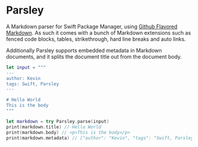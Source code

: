 # Parsley

A Markdown parser for Swift Package Manager, using [Github Flavored Markdown](https://github.github.com/gfm/). As such it comes with a bunch of Markdown extensions such as fenced code blocks, tables, strikethrough, hard line breaks and auto links.

Additionally Parsley supports embedded metadata in Markdown documents, and it splits the document title out from the document body.

``` swift
let input = """
---
author: Kevin
tags: Swift, Parsley
---

# Hello World
This is the body
"""

let markdown = try Parsley.parse(input)
print(markdown.title) // Hello World
print(markdown.body) // <p>This is the body</p>
print(markdown.metadata) // ["author": "Kevin", "tags": "Swift, Parsley"]
```
